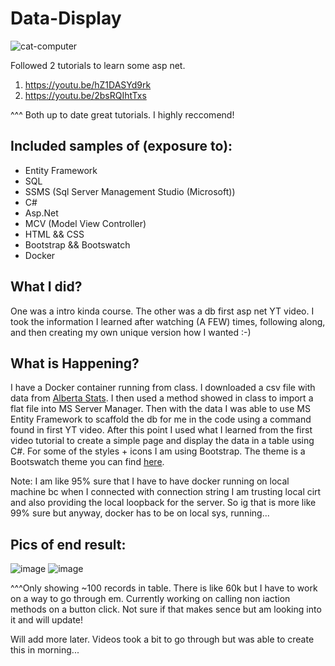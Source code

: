 # Data-Display

![cat-computer](https://user-images.githubusercontent.com/70828342/193475639-3745f1dc-19d2-4b2c-87ba-c00cb8e261a4.gif)

Followed 2 tutorials to learn some asp net. 

1. https://youtu.be/hZ1DASYd9rk
1. https://youtu.be/2bsRQIhtTxs

^^^ Both up to date great tutorials. I highly reccomend!

## Included samples of (exposure to):
* Entity Framework
* SQL
* SSMS (Sql Server Management Studio (Microsoft))
* C#
* Asp.Net
* MCV (Model View Controller)
* HTML && CSS
* Bootstrap && Bootswatch
* Docker

## What I did?
One was a intro kinda course. The other was a db first asp net YT video. I took the information I learned after watching (A FEW) times, following along, and then creating my own unique version how I wanted :-)

## What is Happening?
I have a Docker container running from class. I downloaded a csv file with data from [Alberta Stats](https://www.alberta.ca/stats/covid-19-alberta-statistics.htm?aff_id=1262#data-export). I then used a method showed in class to import a flat file into MS Server Manager. Then with the data I was able to use MS Entity Framework to scaffold the db for me in the code using a command found in first YT video. After this point I used what I learned from the first video tutorial to create a simple page and display the data in a table using C#. For some of the styles + icons I am using Bootstrap. The theme is a Bootswatch theme you can find [here](https://bootswatch.com/morph/).

Note: I am like 95% sure that I have to have docker running on local machine bc when I connected with connection string I am trusting local cirt and also providing the local loopback for the server. So ig that is more like 99% sure but anyway, docker has to be on local sys, running...

## Pics of end result:
![image](https://user-images.githubusercontent.com/70828342/192597122-669686a6-7ad8-4e51-aef0-7c3ee76eca6f.png)
![image](https://user-images.githubusercontent.com/70828342/192597180-9ad28ea2-cda0-4115-8637-6ad8e118667a.png)

^^^Only showing ~100 records in table. There is like 60k but I have to work on a way to go through em. 
Currently working on calling non iaction methods on a button click. Not sure if that makes sence but am looking into it and will update!


Will add more later. Videos took a bit to go through but was able to create this in morning...
